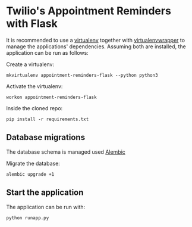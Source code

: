 # Twilio's Appointment Reminders with Flask

It is recommended to use a [virtualenv](https://virtualenv.pypa.io/en/latest/)
together with
[virtualenvwrapper](https://virtualenvwrapper.readthedocs.org/en/latest/) to
manage the applications' dependencies. Assuming both are installed, the
application can be run as follows:

Create a virtualenv:

```
mkvirtualenv appointment-reminders-flask --python python3
```

Activate the virtualenv:

```
workon appointment-reminders-flask
```

Inside the cloned repo:

```
pip install -r requirements.txt
```

## Database migrations

The database schema is managed used [Alembic](https://github.com/zzzeek/alembic)

Migrate the database:

```
alembic upgrade +1
```

## Start the application

The application can be run with:

```
python runapp.py
```
